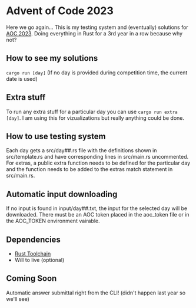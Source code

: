 # Advent of Code 2023
Here we go again...
This is my testing system and (eventually) solutions for [AOC 2023](https://adventofcode.com/2023). Doing everything in Rust for a 3rd year in a row because why not?

## How to see my solutions
`cargo run [day]` (If no day is provided during competition time, the current date is used)

## Extra stuff
To run any extra stuff for a particular day you can use `cargo run extra [day]`. I am using this for vizualizations but really anything could be done.

## How to use testing system
Each day gets a src/day##.rs file with the definitions shown in src/template.rs and have corresponding lines in src/main.rs uncommented. For extras, a public extra function needs to be defined for the particular day and the function needs to be added to the extras match statement in src/main.rs.

## Automatic input downloading
If no input is found in input/day##.txt, the input for the selected day will be downloaded. There must be an AOC token placed in the aoc_token file or in the AOC_TOKEN environment vairable.

## Dependencies 
 - [Rust Toolchain](https://www.rust-lang.org/tools/install)
 - Will to live (optional)

## Coming Soon
Automatic answer submittal right from the CLI! (didn't happen last year so we'll see)
